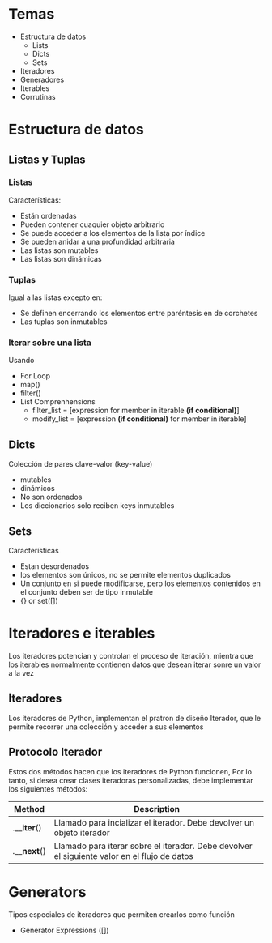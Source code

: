 # Temas

* Estructura de datos
    - Lists
    - Dicts
    - Sets
* Iteradores
* Generadores
* Iterables
* Corrutinas   

# Estructura de datos

## Listas y Tuplas

### Listas
Características:
* Están ordenadas
* Pueden contener cuaquier objeto arbitrario
* Se puede acceder a los elementos de la lista por índice
* Se pueden anidar a una profundidad arbitraria
* Las listas son mutables
* Las listas son dinámicas

### Tuplas
Igual a las listas excepto en:
* Se definen encerrando los elementos entre paréntesis en de corchetes
* Las tuplas son inmutables

### Iterar sobre una lista
Usando 
* For Loop
* map()
* filter()
* List Comprenhensions
    - filter_list = [expression for member in iterable __(if conditional)__]
    - modify_list = [expression __(if conditional)__ for member in iterable]

## Dicts

Colección de pares clave-valor (key-value)
* mutables
* dinámicos
* No son ordenados
* Los diccionarios solo reciben keys inmutables

## Sets

Características
* Estan desordenados
* los elementos son únicos, no se permite elementos duplicados
* Un conjunto en si puede modificarse, pero los elementos contenidos en el conjunto deben ser de tipo inmutable
* {} or set([])

# Iteradores e iterables

Los iteradores potencian y controlan el proceso de iteración, mientra que los iterables normalmente contienen datos que desean iterar sonre un valor a la vez


## Iteradores
Los iteradores de Python, implementan el pratron de diseño Iterador, que le permite recorrer una colección y acceder a sus elementos


## Protocolo Iterador
Estos dos métodos hacen que los iteradores de Python funcionen, Por lo tanto, si desea crear clases iteradoras personalizadas, debe implementar los siguientes métodos:

| __Method__ | __Description__ |
|--|----|
|.____iter__()|Llamado para incializar el iterador. Debe devolver un objeto iterador|
|.____next__()|Llamado para iterar sobre el iterador. Debe devolver el siguiente valor en el flujo de datos|

# Generators
Tipos especiales de iteradores que permiten crearlos como función
* Generator Expressions ([])